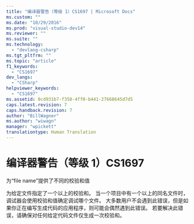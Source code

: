 ```yaml
---
title: "编译器警告（等级 1）CS1697 | Microsoft Docs"
ms.custom: ""
ms.date: "10/29/2016"
ms.prod: "visual-studio-dev14"
ms.reviewer: ""
ms.suite: ""
ms.technology: 
  - "devlang-csharp"
ms.tgt_pltfrm: ""
ms.topic: "article"
f1_keywords: 
  - "CS1697"
dev_langs: 
  - "CSharp"
helpviewer_keywords: 
  - "CS1697"
ms.assetid: 0cd931b7-f358-4ff0-b441-27668645d7d5
caps.latest.revision: 7
caps.handback.revision: 7
author: "BillWagner"
ms.author: "wiwagn"
manager: "wpickett"
translationtype: Human Translation
---
```

# 编译器警告（等级 1）CS1697
为“file name”提供了不同的校验和值  
  
 为给定文件指定了一个以上的校验和。 当一个项目中有一个以上的同名文件时，调试器会使用校验和值确定调试哪个文件。 大多数用户不会遇到此错误，但是如果你正在编写生成代码的应用程序，则可能会偶然遇到此错误。 若要解决此错误，请确保对任何给定代码文件仅生成一次校验和。